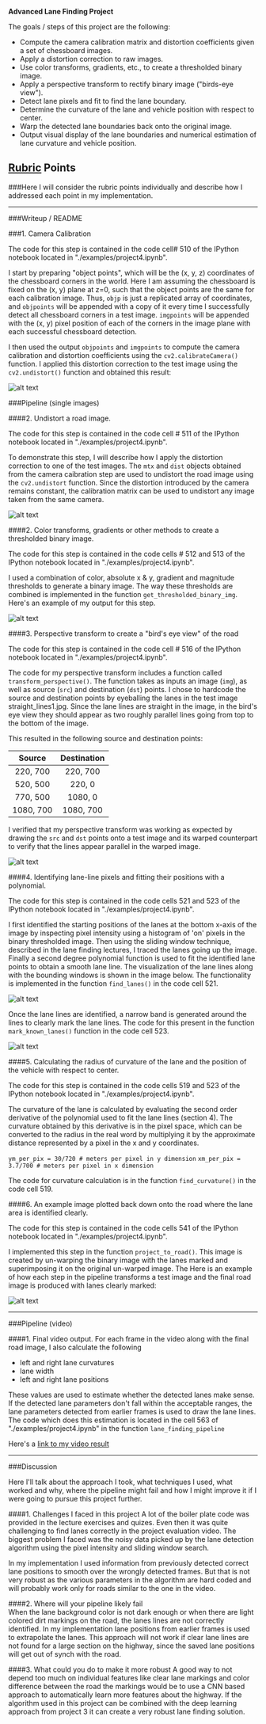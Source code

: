 
**Advanced Lane Finding Project**

The goals / steps of this project are the following:

* Compute the camera calibration matrix and distortion coefficients given a set of chessboard images.
* Apply a distortion correction to raw images.
* Use color transforms, gradients, etc., to create a thresholded binary image.
* Apply a perspective transform to rectify binary image ("birds-eye view").
* Detect lane pixels and fit to find the lane boundary.
* Determine the curvature of the lane and vehicle position with respect to center.
* Warp the detected lane boundaries back onto the original image.
* Output visual display of the lane boundaries and numerical estimation of lane curvature and vehicle position.

[//]: # (Image References)

[image1]: ./output_images/calib_image_dist_undist.png "Distorted"
[image2]: ./output_images/road_image_dist_undist.png "Road Transformed"
[image3]: ./output_images/Thresholded_binary.png "Binary Example"
[image4]: ./output_images/perspective_transform.png "Warp Example"
[image5]: ./output_images/polynomial_lane_finding.png "Fit Visual"
[image6]: ./output_images/marked_lanes.png "Marked Lanes"
[image7]: ./output_images/road_img_with_marked_lanes.png "Output"
[video1]: ./proj4_video.mp4 "Video"

## [Rubric](https://review.udacity.com/#!/rubrics/571/view) Points
###Here I will consider the rubric points individually and describe how I addressed each point in my implementation.  

---
###Writeup / README

###1. Camera Calibration

The code for this step is contained in the code cell# 510 of the IPython notebook located in "./examples/project4.ipynb".  

I start by preparing "object points", which will be the (x, y, z) coordinates of the chessboard corners in the world. Here I am assuming the chessboard is fixed on the (x, y) plane at z=0, such that the object points are the same for each calibration image.  Thus, `objp` is just a replicated array of coordinates, and `objpoints` will be appended with a copy of it every time I successfully detect all chessboard corners in a test image.  `imgpoints` will be appended with the (x, y) pixel position of each of the corners in the image plane with each successful chessboard detection.  

I then used the output `objpoints` and `imgpoints` to compute the camera calibration and distortion coefficients using the `cv2.calibrateCamera()` function.  I applied this distortion correction to the test image using the `cv2.undistort()` function and obtained this result: 

![alt text][image1]

###Pipeline (single images)

####2. Undistort a road image.

The code for this step is contained in the code cell # 511 of the IPython notebook located in "./examples/project4.ipynb".

To demonstrate this step, I will describe how I apply the distortion correction to one of the test images. The `mtx` and `dist` objects obtained from the camera caibration step are used to undistort the road image using the `cv2.undistort` function. Since the distortion introduced by the camera remains constant, the calibration matrix can be used to undistort any image taken from the same camera.

![alt text][image2]

####2. Color transforms, gradients or other methods to create a thresholded binary image.

The code for this step is contained in the code cells # 512 and 513 of the IPython notebook located in "./examples/project4.ipynb".

I used a combination of color, absolute x & y, gradient and magnitude thresholds to generate a binary image. The way these thresholds are combined is implemented in the function `get_thresholded_binary_img`. Here's an example of my output for this step.

![alt text][image3]

####3. Perspective transform to create a "bird's eye view" of the road

The code for this step is contained in the code cell # 516 of the IPython notebook located in "./examples/project4.ipynb".

The code for my perspective transform includes a function called `transform_perspective()`. The function takes as inputs an image (`img`), as well as source (`src`) and destination (`dst`) points.  I chose to hardcode the source and destination points by eyeballing the lanes in the test image straight_lines1.jpg. Since the lane lines are straight in the image, in the bird's eye view they should appear as two roughly parallel lines going from top to the bottom of the image.

This resulted in the following source and destination points:

| Source        | Destination   | 
|:-------------:|:-------------:| 
| 220, 700      | 220, 700      | 
| 520, 500      | 220, 0        |
| 770, 500      | 1080, 0       |
| 1080, 700     | 1080, 700     |

I verified that my perspective transform was working as expected by drawing the `src` and `dst` points onto a test image and its warped counterpart to verify that the lines appear parallel in the warped image.

![alt text][image4]

####4. Identifying lane-line pixels and fitting their positions with a polynomial.

The code for this step is contained in the code cells 521 and 523 of the IPython notebook located in "./examples/project4.ipynb".

I first identified the starting positions of the lanes at the bottom x-axis of the image by inspecting pixel intensity using a histogram of 'on' pixels in the binary thresholded image. Then using the sliding window technique, described in the lane finding lectures, I traced the lanes going up the image. Finally a second degree polynomial function is used to fit the identified lane points to obtain a smooth lane line. The visualization of the lane lines along with the bounding windows is shown in the image below. The functionality is implemented in the function `find_lanes()` in the code cell 521.

![alt text][image5]

Once the lane lines are identified, a narrow band is generated around the lines to clearly mark the lane lines. The code for this present in the function `mark_known_lanes()` function in the code cell 523.

![alt text][image6]


####5. Calculating the radius of curvature of the lane and the position of the vehicle with respect to center.

The code for this step is contained in the code cells 519 and 523 of the IPython notebook located in "./examples/project4.ipynb".

The curvature of the lane is calculated by evaluating the second order derivative of the polynomial used to fit the lane lines (section 4). The curvature obtained by this derivative is in the pixel space, which can be converted to the radius in the real word by multiplying it by the approximate distance represented by a pixel in the x and y coordinates.

`ym_per_pix = 30/720 # meters per pixel in y dimension`
`xm_per_pix = 3.7/700 # meters per pixel in x dimension`

The code for curvature calculation is in the function `find_curvature()` in the code cell 519.


####6. An example image plotted back down onto the road where the lane area is identified clearly.

The code for this step is contained in the code cells 541 of the IPython notebook located in "./examples/project4.ipynb".


I implemented this step in the function `project_to_road()`. This image is created by un-warping the binary image with the lanes marked and superimposing it on the original un-warped image. The Here is an example of how each step in the pipeline transforms  a test image and the final road image is produced with lanes clearly marked:

![alt text][image7]

---

###Pipeline (video)

####1. Final video output.
For each frame in the video along with the final road image, I also calculate the following

* left and right lane curvatures
* lane width
* left and right lane positions

These values are used to estimate whether the detected lanes make sense. If the detected lane parameters don't fall within the acceptable ranges, the lane parameters detected from earlier frames is used to draw the lane lines. The code which does this estimation is located in the cell 563 of "./examples/project4.ipynb" in the function `lane_finding_pipeline`

Here's a [link to my video result](./proj4_video.mp4)

---

###Discussion

Here I'll talk about the approach I took, what techniques I used, what worked and why, where the pipeline might fail and how I might improve it if I were going to pursue this project further.  

####1. Challenges I faced in this project
A lot of the boiler plate code was provided in the lecture exercises and quizes. Even then it was quite challenging to find lanes correctly in the project evaluation video. The biggest problem I faced was the noisy data picked up by the lane detection algorithm using the pixel intensity and sliding window search.

In my implementation I used information from previously detected correct lane positions to smooth over the wrongly detected frames. But that is not very robust as the various parameters in the algorithm are hard coded and will probably work only for roads similar to the one in the video.

####2. Where will your pipeline likely fail  
When the lane background color is not dark enough or when there are light colored dirt markings on the road, the lanes lines are not correctly identified. In my implementation lane positions from earlier frames is used to extrapolate the lanes. This approach will not work if clear lane lines are not found for a large section on the highway, since the saved lane positions will get out of synch with the road.

####3. What could you do to make it more robust
A good way to not depend too much on individual features like clear lane markings and color difference between the road the markings would be to use a CNN based approach to automatically learn more features about the highway. If the algorithm used in this project can be combined with the deep learning approach from project 3 it can create a very robust lane finding solution.
